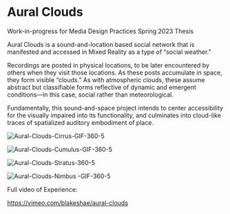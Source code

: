# Aural Clouds
Work-in-progress for Media Design Practices Spring 2023 Thesis

Aural Clouds is a sound-and-location based social network that is manifested and accessed in Mixed Reality as a type of “social weather.”

Recordings are posted in physical locations, to be later encountered by others when they visit those locations. As these posts accumulate in space, they form visible “clouds.” As with atmospheric clouds, these assume abstract but classifiable forms reflective of dynamic and emergent conditions––in this case, social rather than meteorological.

Fundamentally, this sound-and-space project intends to center accessibility for the visually impaired into its functionality, and culminates into cloud-like traces of spatialized auditory embodiment of place.


![Aural-Clouds-Cirrus-GIF-360-5](https://user-images.githubusercontent.com/76088958/209496887-c17e8048-65ae-4c25-abd2-2062ef7447e5.gif)

![Aural-Clouds-Cumulus-GIF-360-5](https://user-images.githubusercontent.com/76088958/209496895-df458986-7e80-4270-88c6-ad48b993927c.gif)

![Aural-Clouds-Stratus-360-5](https://user-images.githubusercontent.com/76088958/209496986-ca306129-494f-49cd-a12b-6634feaa7557.gif)

![Aural-Clouds-Nimbus -GIF-360-5](https://user-images.githubusercontent.com/76088958/209496901-37234a36-cce5-43c6-a058-dea26c4edc70.gif)

Full video of Experience:

https://vimeo.com/blakeshae/aural-clouds
